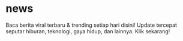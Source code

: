 # news
Baca berita viral terbaru &amp; trending setiap hari disini! Update tercepat seputar hiburan, teknologi, gaya hidup, dan lainnya. Klik sekarang!
